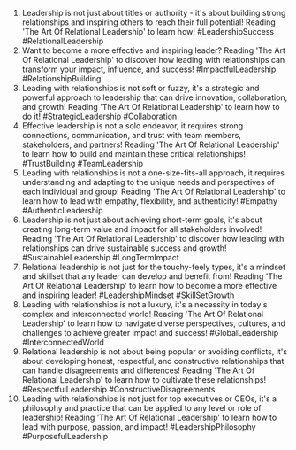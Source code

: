 1. Leadership is not just about titles or authority - it's about building strong relationships and inspiring others to reach their full potential! Reading 'The Art Of Relational Leadership' to learn how! #LeadershipSuccess #RelationalLeadership
2. Want to become a more effective and inspiring leader? Reading 'The Art Of Relational Leadership' to discover how leading with relationships can transform your impact, influence, and success! #ImpactfulLeadership #RelationshipBuilding
3. Leading with relationships is not soft or fuzzy, it's a strategic and powerful approach to leadership that can drive innovation, collaboration, and growth! Reading 'The Art Of Relational Leadership' to learn how to do it! #StrategicLeadership #Collaboration
4. Effective leadership is not a solo endeavor, it requires strong connections, communication, and trust with team members, stakeholders, and partners! Reading 'The Art Of Relational Leadership' to learn how to build and maintain these critical relationships! #TrustBuilding #TeamLeadership
5. Leading with relationships is not a one-size-fits-all approach, it requires understanding and adapting to the unique needs and perspectives of each individual and group! Reading 'The Art Of Relational Leadership' to learn how to lead with empathy, flexibility, and authenticity! #Empathy #AuthenticLeadership
6. Leadership is not just about achieving short-term goals, it's about creating long-term value and impact for all stakeholders involved! Reading 'The Art Of Relational Leadership' to discover how leading with relationships can drive sustainable success and growth! #SustainableLeadership #LongTermImpact
7. Relational leadership is not just for the touchy-feely types, it's a mindset and skillset that any leader can develop and benefit from! Reading 'The Art Of Relational Leadership' to learn how to become a more effective and inspiring leader! #LeadershipMindset #SkillSetGrowth
8. Leading with relationships is not a luxury, it's a necessity in today's complex and interconnected world! Reading 'The Art Of Relational Leadership' to learn how to navigate diverse perspectives, cultures, and challenges to achieve greater impact and success! #GlobalLeadership #InterconnectedWorld
9. Relational leadership is not about being popular or avoiding conflicts, it's about developing honest, respectful, and constructive relationships that can handle disagreements and differences! Reading 'The Art Of Relational Leadership' to learn how to cultivate these relationships! #RespectfulLeadership #ConstructiveDisagreements
10. Leading with relationships is not just for top executives or CEOs, it's a philosophy and practice that can be applied to any level or role of leadership! Reading 'The Art Of Relational Leadership' to learn how to lead with purpose, passion, and impact! #LeadershipPhilosophy #PurposefulLeadership